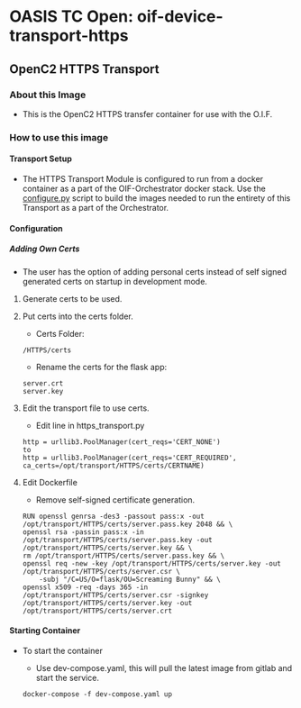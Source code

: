 # OASIS TC Open: oif-device-transport-https
## OpenC2 HTTPS Transport

### About this Image
- This is the OpenC2 HTTPS transfer container for use with the O.I.F.

### How to use this image
#### Transport Setup
- The HTTPS Transport Module is configured to run from a docker container as a part of the OIF-Orchestrator docker stack. Use the [configure.py](../../../configure.py) script to build the images needed to run the entirety of this Transport as a part of the Orchestrator.

#### Configuration

##### Adding Own Certs

- The user has the option of adding personal certs instead of self signed generated certs on startup in development mode.
 
1. Generate certs to be used.
 
2. Put certs into the certs folder.
    
    - Certs Folder:
    ```
    /HTTPS/certs
    ```
    - Rename the certs for the flask app:
    ```
    server.crt
    server.key
    ```
    
3. Edit the transport file to use certs.

    - Edit line in https_transport.py
    ```
    http = urllib3.PoolManager(cert_reqs='CERT_NONE')
    to
    http = urllib3.PoolManager(cert_reqs='CERT_REQUIRED', ca_certs=/opt/transport/HTTPS/certs/CERTNAME)
    ```
    
4. Edit Dockerfile

    - Remove self-signed certificate generation.
    ```
    RUN openssl genrsa -des3 -passout pass:x -out /opt/transport/HTTPS/certs/server.pass.key 2048 && \
    openssl rsa -passin pass:x -in /opt/transport/HTTPS/certs/server.pass.key -out /opt/transport/HTTPS/certs/server.key && \
    rm /opt/transport/HTTPS/certs/server.pass.key && \
    openssl req -new -key /opt/transport/HTTPS/certs/server.key -out /opt/transport/HTTPS/certs/server.csr \
        -subj "/C=US/O=flask/OU=Screaming Bunny" && \
    openssl x509 -req -days 365 -in /opt/transport/HTTPS/certs/server.csr -signkey /opt/transport/HTTPS/certs/server.key -out /opt/transport/HTTPS/certs/server.crt
    ```

#### Starting Container
 - To start the container

    - Use dev-compose.yaml, this will pull the latest image from gitlab and start the service.
    ```
    docker-compose -f dev-compose.yaml up
    ```
